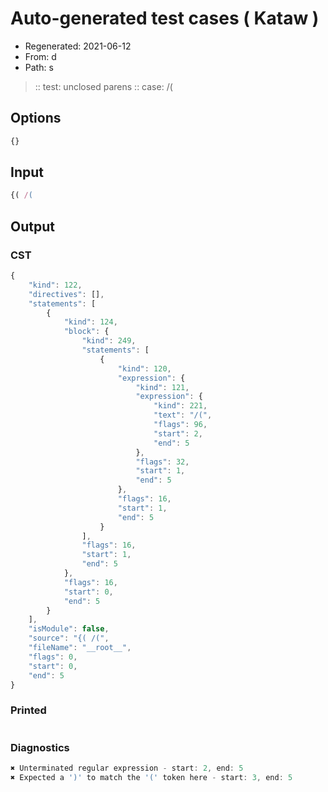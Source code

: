 # Auto-generated test cases ( Kataw )
- Regenerated: 2021-06-12
- From: d
- Path: s
> :: test: unclosed parens
> :: case: /(
## Options

`````js
{}
`````
## Input

`````js
{( /(
`````
## Output

### CST

```javascript
{
    "kind": 122,
    "directives": [],
    "statements": [
        {
            "kind": 124,
            "block": {
                "kind": 249,
                "statements": [
                    {
                        "kind": 120,
                        "expression": {
                            "kind": 121,
                            "expression": {
                                "kind": 221,
                                "text": "/(",
                                "flags": 96,
                                "start": 2,
                                "end": 5
                            },
                            "flags": 32,
                            "start": 1,
                            "end": 5
                        },
                        "flags": 16,
                        "start": 1,
                        "end": 5
                    }
                ],
                "flags": 16,
                "start": 1,
                "end": 5
            },
            "flags": 16,
            "start": 0,
            "end": 5
        }
    ],
    "isModule": false,
    "source": "{( /(",
    "fileName": "__root__",
    "flags": 0,
    "start": 0,
    "end": 5
}
```

### Printed

```javascript

```

### Diagnostics

```javascript
✖ Unterminated regular expression - start: 2, end: 5
✖ Expected a ')' to match the '(' token here - start: 3, end: 5

```

